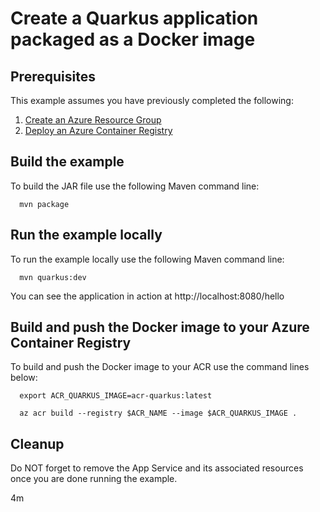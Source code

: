 
# Create a Quarkus application packaged as a Docker image

## Prerequisites

This example assumes you have previously completed the following:

1. [Create an Azure Resource Group](../../group/create/)
1. [Deploy an Azure Container Registry](../create/)

## Build the example

To build the JAR file use the following Maven command line:

```shell
  mvn package
```

## Run the example locally

To run the example locally use the following Maven command line:

```shell
  mvn quarkus:dev
```

You can see the application in action at http://localhost:8080/hello

## Build and push the Docker image to your Azure Container Registry

To build and push the Docker image to your ACR use the command lines below:

```shell
  export ACR_QUARKUS_IMAGE=acr-quarkus:latest

  az acr build --registry $ACR_NAME --image $ACR_QUARKUS_IMAGE .
```

## Cleanup

Do NOT forget to remove the App Service and its associated resources once you are
done running the example.

4m